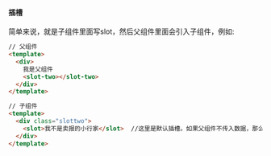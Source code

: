 #### 插槽
简单来说，就是子组件里面写slot，然后父组件里面会引入子组件，例如:  
```html
// 父组件
<template>
  <div>
    我是父组件
    <slot-two></slot-two>
  </div>
</template>

// 子组件
<template>
  <div class="slottwo">
    <slot>我不是卖报的小行家</slot>  //这里是默认插槽。如果父组件不传入数据，那么将显示这个
  </div>
</template>
```

